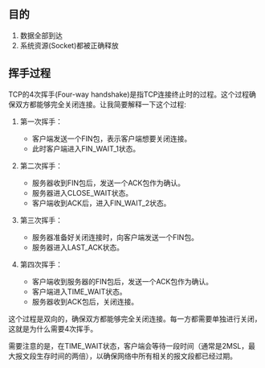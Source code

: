 ## 目的

1. 数据全部到达
2. 系统资源(Socket)都被正确释放

## 挥手过程

TCP的4次挥手(Four-way handshake)是指TCP连接终止时的过程。这个过程确保双方都能够完全关闭连接。让我简要解释一下这个过程:

1. 第一次挥手：
   - 客户端发送一个FIN包，表示客户端想要关闭连接。
   - 此时客户端进入FIN_WAIT_1状态。

2. 第二次挥手：
   - 服务器收到FIN包后，发送一个ACK包作为确认。
   - 服务器进入CLOSE_WAIT状态。
   - 客户端收到ACK后，进入FIN_WAIT_2状态。

3. 第三次挥手：
   - 服务器准备好关闭连接时，向客户端发送一个FIN包。
   - 服务器进入LAST_ACK状态。

4. 第四次挥手：
   - 客户端收到服务器的FIN包后，发送一个ACK包作为确认。
   - 客户端进入TIME_WAIT状态。
   - 服务器收到ACK包后，关闭连接。

这个过程是双向的，确保双方都能够完全关闭连接。每一方都需要单独进行关闭，这就是为什么需要4次挥手。

需要注意的是，在TIME_WAIT状态，客户端会等待一段时间（通常是2MSL，最大报文段生存时间的两倍），以确保网络中所有相关的报文段都已经过期。

